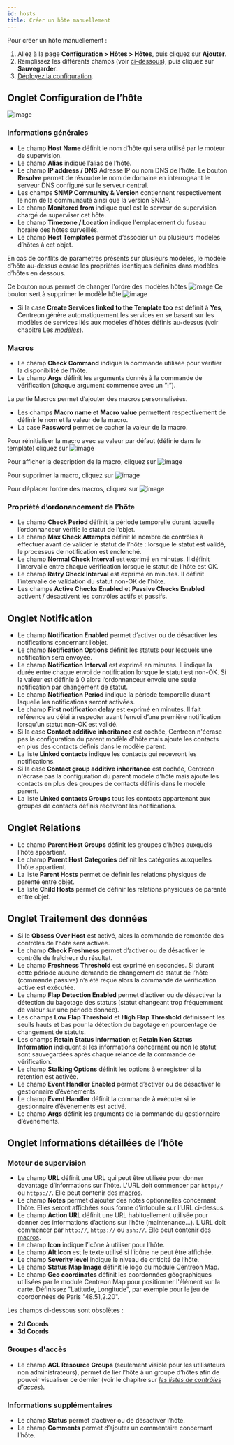 ```yaml
---
id: hosts
title: Créer un hôte manuellement
---
```


Pour créer un hôte manuellement :
1. Allez à la page **Configuration > Hôtes > Hôtes**, puis cliquez sur **Ajouter**.
2. Remplissez les différents champs (voir [ci-dessous](#onglet-configuration-de-lhôte)), puis cliquez sur **Sauvegarder**.
3. [Déployez la configuration](../monitoring-servers/deploying-a-configuration.md).

## Onglet Configuration de l’hôte

![image](../../assets/configuration/02addhost.png)

### Informations générales

* Le champ **Host Name**  définit le nom d’hôte qui sera utilisé par le moteur de supervision.
* Le champ **Alias** indique l’alias de l’hôte.
* Le champ **IP address / DNS** Adresse IP ou nom DNS de l’hôte. Le bouton **Resolve** permet de résoudre le nom de
  domaine en interrogeant le serveur DNS configuré sur le serveur central.
* Les champs **SNMP Community & Version** contiennent respectivement le nom de la communauté ainsi que la version SNMP.
* Le champ **Monitored from** indique quel est le serveur de supervision chargé de superviser cet hôte.
* Le champ **Timezone / Location** indique l'emplacement du fuseau horaire des hôtes surveillés.
* Le champ **Host Templates** permet d’associer un ou plusieurs modèles d’hôtes à cet objet.

En cas de conflits de paramètres présents sur plusieurs modèles, le modèle d’hôte au-dessus écrase les propriétés
identiques définies dans modèles d’hôtes en dessous.

Ce bouton nous permet de changer l'ordre des modèles hôtes ![image](../../assets/configuration/common/move.png#thumbnail2)
Ce bouton sert à supprimer le modèle hôte ![image](../../assets/configuration/common/delete.png#thumbnail2)

* Si la case **Create Services linked to the Template too** est définit à **Yes**, Centreon génère automatiquement les
  services en se basant sur les modèles de services liés aux modèles d’hôtes définis au-dessus
  (voir chapitre Les *[modèles](../templates.md)*).

### Macros

* Le champ **Check Command** indique la commande utilisée pour vérifier la disponibilité de l’hôte.
* Le champ **Args** définit les arguments donnés à la commande de vérification (chaque argument commence avec un ”!”).

La partie Macros permet d’ajouter des macros personnalisées.

* Les champs **Macro name** et **Macro value** permettent respectivement de définir le nom et la valeur de la macro.
* La case **Password** permet de cacher la valeur de la macro.

Pour réinitialiser la macro avec sa valeur par défaut (définie dans le template) cliquez sur ![image](../../assets/configuration/common/undo.png#thumbnail2)

Pour afficher la description de la macro, cliquez sur ![image](../../assets/configuration/common/description.png#thumbnail2)

Pour supprimer la macro, cliquez sur ![image](../../assets/configuration/common/delete.png#thumbnail2)

Pour déplacer l’ordre des macros, cliquez sur ![image](../../assets/configuration/common/move.png#thumbnail2)

### Propriété d’ordonancement de l’hôte

* Le champ **Check Period** définit la période temporelle durant laquelle l’ordonnanceur vérifie le statut de l’objet.
* Le champ **Max Check Attempts** définit le nombre de contrôles à effectuer avant de valider le statut de l’hôte :
  lorsque le statut est validé, le processus de notification est enclenché.
* Le champ **Normal Check Interval** est exprimé en minutes. Il définit l’intervalle entre chaque vérification lorsque
  le statut de l’hôte est OK.
* Le champ **Retry Check Interval** est exprimé en minutes. Il définit l’intervalle de validation du statut non-OK de l’hôte.
* Les champs **Active Checks Enabled** et **Passive Checks Enabled** activent / désactivent les contrôles actifs et passifs.

## Onglet Notification

* Le champ **Notification Enabled** permet d’activer ou de désactiver les notifications concernant l’objet.
* Le champ **Notification Options** définit les statuts pour lesquels une notification sera envoyée.
* Le champ **Notification Interval**  est exprimé en minutes. Il indique la durée entre chaque envoi de notification
  lorsque le statut est non-OK. Si la valeur est définie à 0 alors l’ordonnanceur envoie une seule notification par
  changement de statut.
* Le champ **Notification Period**  indique la période temporelle durant laquelle les notifications seront activées.
* Le champ **First notification delay** est exprimé en minutes. Il fait référence au délai à respecter avant l’envoi
  d’une première notification lorsqu’un statut non-OK est validé.
* Si la case **Contact additive inheritance** est cochée, Centreon n'écrase pas la configuration du parent modèle d'hôte
  mais ajoute les contacts en plus des contacts définis dans le modèle parent.
* La liste **Linked contacts** indique les contacts qui recevront les notifications.
* Si la case **Contact group additive inheritance** est cochée, Centreon n'écrase pas la configuration du parent modèle d'hôte
  mais ajoute les contacts en plus des groupes de contacts définis dans le modèle parent.
* La liste **Linked contacts Groups** tous les contacts appartenant aux groupes de contacts définis recevront les
  notifications.

## Onglet Relations

* Le champ **Parent Host Groups** définit les groupes d’hôtes auxquels l’hôte appartient.
* Le champ **Parent Host Categories** définit les catégories auxquelles l’hôte appartient.
* La liste **Parent Hosts** permet de définir les relations physiques de parenté entre objet.
* La liste **Child Hosts** permet de définir les relations physiques de parenté entre objet.

## Onglet Traitement des données

* Si le **Obsess Over Host** est activé, alors la commande de remontée des contrôles de l’hôte sera activée.
* Le champ **Check Freshness** permet d’activer ou de désactiver le contrôle de fraîcheur du résultat.
* Le champ **Freshness Threshold**  est exprimé en secondes. Si durant cette période aucune demande de changement de
  statut de l’hôte (commande passive) n’a été reçue alors la commande de vérification active est exécutée.
* Le champ **Flap Detection Enabled** permet d’activer ou de désactiver la détection du bagotage des statuts (statut
  changeant trop fréquemment de valeur sur une période donnée).
* Les champs **Low Flap Threshold** et **High Flap Threshold** définissent les seuils hauts et bas pour la détection du
  bagotage en pourcentage de changement de statuts.
* Les champs **Retain Status Information** et **Retain Non Status Information** indiquent si les informations concernant
  ou non le statut sont sauvegardées après chaque relance de la commande de vérification.
* Le champ **Stalking Options** définit les options à enregistrer si la rétention est activée.
* Le champ **Event Handler Enabled** permet d’activer ou de désactiver le gestionnaire d’évènements.
* Le champ **Event Handler** définit la commande à exécuter si le gestionnaire d’évènements est activé.
* Le champ **Args** définit les arguments de la commande du gestionnaire d’évènements.

## Onglet Informations détaillées de l’hôte

### Moteur de supervision

* Le champ **URL** définit une URL qui peut être utilisée pour donner davantage d’informations sur l’hôte. L'URL doit commencer par  `http://` ou `https://`. Elle peut contenir des [macros](../basic-objects/macros.md).
* Le champ **Notes** permet d’ajouter des notes optionnelles concernant l’hôte. Elles seront affichées sous forme d'infobulle sur l'URL ci-dessus.
* Le champ **Action URL** définit une URL habituellement utilisée pour donner des informations d’actions sur l’hôte
  (maintenance...). L'URL doit commencer par  `http://`, `https://` ou `ssh://`. Elle peut contenir des [macros](../basic-objects/macros.md).
* Le champ **Icon** indique l’icône à utiliser pour l’hôte.
* Le champ **Alt Icon** est le texte utilisé si l’icône ne peut être affichée.
* Le champ **Severity level** indique le niveau de criticité de l’hôte.
* Le champ **Status Map Image** définit le logo du module Centreon Map.
* Le champ **Geo coordinates** définit les coordonnées géographiques utilisées par le module Centreon Map pour positionner
  l'élément sur la carte. Définissez "Latitude, Longitude", par exemple pour le jeu de coordonnées de Paris "48.51,2.20".

Les champs ci-dessous sont obsolètes :

* **2d Coords**
* **3d Coords**

### Groupes d'accès

* Le champ **ACL Resource Groups** (seulement visible pour les utilisateurs non administrateurs), permet de lier l’hôte
  à un groupe d’hôtes afin de pouvoir visualiser ce dernier (voir le chapitre sur
  *[les listes de contrôles d'accès](../../administration/access-control-lists.md)*).

### Informations supplémentaires

* Le champ **Status** permet d’activer ou de désactiver l’hôte.
* Le champ **Comments** permet d’ajouter un commentaire concernant l’hôte.
